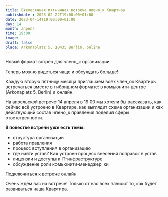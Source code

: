 ```yaml
---
title: Ежемесячная пятничная встреча члено_к Квартиры
publishdate : 2023-02-22T19:00:00+01:00
date: 2023-04-14T19:00:00+01:00
day: 14
month: апреля
time: 19:00
image: 
draft: false
place: Arkonaplatz 5, 10435 Berlin, online
---
```

Новый формат встреч для члено_к организации.

Теперь можно видеться чаще и обсуждать больше! 

Каждую вторую пятницу месяца приглашаем всех член_ок Квартиры встречаться вместе в гибридном формате: в комьюнити-центре (Arkonaplatz 5, Berlin) и онлайн.

На апрельской встрече 14 апреля в 19:00 мы хотели бы рассказать, как сейчас всё устроено в Квартире, как выглядит схема организации и как действующий состав члено_к правления поделил сферы ответственности.

**В повестке встречи уже есть темы:**
- структура организации
- работа правления
- процесс вступления в организацию
- где найти устав? Как устроен процесс внесения поправок в устав
- лицензии и доступы к IT-инфраструктуре
- обсуждение роли комьюнити-менеджер_ки

[Подключиться к встрече онлайн](https://quarteera.de/2freitag)

Очень ждём вас на встрече! Только от нас всех зависит то, как будет развиваться наша Квартира.